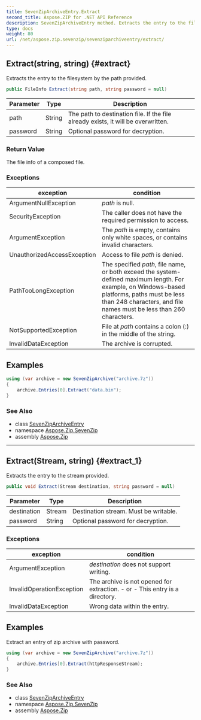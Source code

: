```yaml
---
title: SevenZipArchiveEntry.Extract
second_title: Aspose.ZIP for .NET API Reference
description: SevenZipArchiveEntry method. Extracts the entry to the filesystem by the path provided
type: docs
weight: 80
url: /net/aspose.zip.sevenzip/sevenziparchiveentry/extract/
---
```

## Extract(string, string) {#extract}

Extracts the entry to the filesystem by the path provided.

```csharp
public FileInfo Extract(string path, string password = null)
```

| Parameter | Type | Description |
| --- | --- | --- |
| path | String | The path to destination file. If the file already exists, it will be overwritten. |
| password | String | Optional password for decryption. |

### Return Value

The file info of a composed file.

### Exceptions

| exception | condition |
| --- | --- |
| ArgumentNullException | *path* is null. |
| SecurityException | The caller does not have the required permission to access. |
| ArgumentException | The *path* is empty, contains only white spaces, or contains invalid characters. |
| UnauthorizedAccessException | Access to file *path* is denied. |
| PathTooLongException | The specified *path*, file name, or both exceed the system-defined maximum length. For example, on Windows-based platforms, paths must be less than 248 characters, and file names must be less than 260 characters. |
| NotSupportedException | File at *path* contains a colon (:) in the middle of the string. |
| InvalidDataException | The archive is corrupted. |

## Examples

```csharp
using (var archive = new SevenZipArchive("archive.7z"))
{
    archive.Entries[0].Extract("data.bin");
}
```

### See Also

* class [SevenZipArchiveEntry](../)
* namespace [Aspose.Zip.SevenZip](../../sevenziparchiveentry/)
* assembly [Aspose.Zip](../../../)

---

## Extract(Stream, string) {#extract_1}

Extracts the entry to the stream provided.

```csharp
public void Extract(Stream destination, string password = null)
```

| Parameter | Type | Description |
| --- | --- | --- |
| destination | Stream | Destination stream. Must be writable. |
| password | String | Optional password for decryption. |

### Exceptions

| exception | condition |
| --- | --- |
| ArgumentException | *destination* does not support writing. |
| InvalidOperationException | The archive is not opened for extraction. - or - This entry is a directory. |
| InvalidDataException | Wrong data within the entry. |

## Examples

Extract an entry of zip archive with password.

```csharp
using (var archive = new SevenZipArchive("archive.7z"))
{
    archive.Entries[0].Extract(httpResponseStream);
}
```

### See Also

* class [SevenZipArchiveEntry](../)
* namespace [Aspose.Zip.SevenZip](../../sevenziparchiveentry/)
* assembly [Aspose.Zip](../../../)


